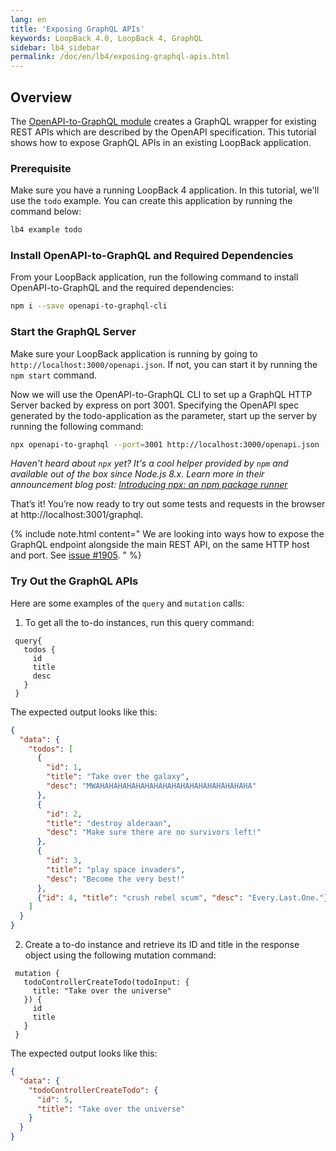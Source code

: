 ```yaml
---
lang: en
title: 'Exposing GraphQL APIs'
keywords: LoopBack 4.0, LoopBack 4, GraphQL
sidebar: lb4_sidebar
permalink: /doc/en/lb4/exposing-graphql-apis.html
---
```


## Overview

The
[OpenAPI-to-GraphQL module](https://www.npmjs.com/package/openapi-to-graphql)
creates a GraphQL wrapper for existing REST APIs which are described by the
OpenAPI specification. This tutorial shows how to expose GraphQL APIs in an
existing LoopBack application.

### Prerequisite

Make sure you have a running LoopBack 4 application. In this tutorial, we'll use
the `todo` example. You can create this application by running the command
below:

```sh
lb4 example todo
```

### Install OpenAPI-to-GraphQL and Required Dependencies

From your LoopBack application, run the following command to install
OpenAPI-to-GraphQL and the required dependencies:

```sh
npm i --save openapi-to-graphql-cli
```

### Start the GraphQL Server

Make sure your LoopBack application is running by going to
`http://localhost:3000/openapi.json`. If not, you can start it by running the
`npm start` command.

Now we will use the OpenAPI-to-GraphQL CLI to set up a GraphQL HTTP Server
backed by express on port 3001. Specifying the OpenAPI spec generated by the
todo-application as the parameter, start up the server by running the following
command:

```sh
npx openapi-to-graphql --port=3001 http://localhost:3000/openapi.json
```

_Haven't heard about `npx` yet? It's a cool helper provided by `npm` and
available out of the box since Node.js 8.x. Learn more in their announcement
blog post:
[Introducing npx: an npm package runner](https://medium.com/@maybekatz/introducing-npx-an-npm-package-runner-55f7d4bd282b)_

That’s it! You’re now ready to try out some tests and requests in the browser at
http://localhost:3001/graphql.

{% include note.html content="
We are looking into ways how to expose the GraphQL endpoint alongside the main REST API,
on the same HTTP host and port. See
[issue #1905](https://github.com/strongloop/loopback-next/issues/1905).
" %}

### Try Out the GraphQL APIs

Here are some examples of the `query` and `mutation` calls:

1. To get all the to-do instances, run this query command:

```
 query{
   todos {
     id
     title
     desc
   }
 }
```

The expected output looks like this:

```json
{
  "data": {
    "todos": [
      {
        "id": 1,
        "title": "Take over the galaxy",
        "desc": "MWAHAHAHAHAHAHAHAHAHAHAHAHAHAHAHAHAHA"
      },
      {
        "id": 2,
        "title": "destroy alderaan",
        "desc": "Make sure there are no survivors left!"
      },
      {
        "id": 3,
        "title": "play space invaders",
        "desc": "Become the very best!"
      },
      {"id": 4, "title": "crush rebel scum", "desc": "Every.Last.One."}
    ]
  }
}
```

2. Create a to-do instance and retrieve its ID and title in the response object
   using the following mutation command:

```
 mutation {
   todoControllerCreateTodo(todoInput: {
     title: "Take over the universe"
   }) {
     id
     title
   }
 }
```

The expected output looks like this:

```json
{
  "data": {
    "todoControllerCreateTodo": {
      "id": 5,
      "title": "Take over the universe"
    }
  }
}
```
